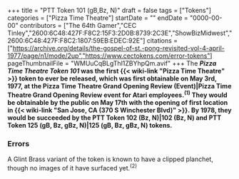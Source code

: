 +++
title = "PTT Token 101 (gB,Bz, N)"
draft = false
tags = ["Tokens"]
categories = ["Pizza Time Theatre"]
startDate = ""
endDate = "0000-00-00"
contributors = ["The 64th Gamer","CEC Tinley","2600:6C48:427F:F8C2:15F3:2D0B:8739:2C3E","ShowBizMidwest","2600:6C48:427F:F8C2:1807:59EB:EDEC:92E"]
citations = ["https://archive.org/details/the-gospel-of-st.-pong-revisited-vol-4-april-1977/page/n1/mode/2up","https://www.cectokens.com/error-tokens"]
pageThumbnailFile = "WMUuCqBLgThl1ZBYhpQm.avif"
+++
The ***Pizza Time Theatre Token 101* was the first {{< wiki-link "Pizza Time Theatre" >}} token to ever be released, which was first obtainable on May 3rd, 1977, at the Pizza Time Theatre Grand Opening Review (Event)|Pizza Time Theatre Grand Opening Review event for Atari employees.<sup>(1)</sup>
They would be obtainable by the public on May 17th with the opening of first location in {{< wiki-link "San Jose, CA (370 S Winchester Blvd)" >}}. By 1978, they would be succeeded by the PTT Token 102 (Bz, N)|102 (Bz, N) and PTT Token 125 (gB, Bz, gBz, N)|125 (gB, Bz, gBz, N) tokens.**

### Errors

A Glint Brass variant of the token is known to have a clipped planchet, though no images of it have surfaced yet.<sup>(2)</sup>
